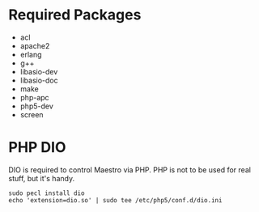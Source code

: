 # Required Packages 

* acl
* apache2
* erlang
* g++
* libasio-dev
* libasio-doc
* make
* php-apc
* php5-dev
* screen 

# PHP DIO

DIO is required to control Maestro via PHP. PHP is not to be used for real
stuff, but it's handy.

    sudo pecl install dio 
	echo 'extension=dio.so' | sudo tee /etc/php5/conf.d/dio.ini
	
